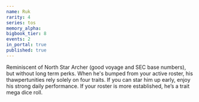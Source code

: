 ```yaml
---
name: Ruk
rarity: 4
series: tos
memory_alpha:
bigbook_tier: 8
events: 2
in_portal: true
published: true
---
```


Reminiscent of North Star Archer (good voyage and SEC base numbers), but without long term perks. When he's bumped from your active roster, his thawpertunities rely solely on four traits. If you can star him up early, enjoy his strong daily performance. If your roster is more established, he’s a trait mega dice roll.
